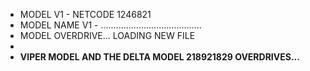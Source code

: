 - MODEL V1 - NETCODE 1246821
- MODEL NAME V1 - ........................................
- MODEL OVERDRIVE... LOADING NEW FILE
- 
- **VIPER MODEL AND THE DELTA MODEL 218921829 OVERDRIVES...**
